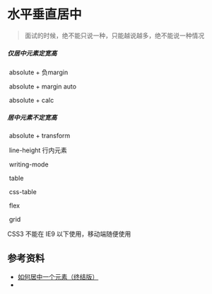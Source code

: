 # 水平垂直居中

> 面试的时候，绝不能只说一种，只能越说越多，绝不能说一种情况





##### 仅居中元素定宽高

​	absolute + 负margin

​	absolute + margin auto

​	absolute + calc

##### 居中元素不定宽高

​	absolute + transform

​	line-height	行内元素

​	writing-mode

​	table

​	css-table

​	flex

​	grid



CSS3 不能在 IE9 以下使用，移动端随便使用





## 参考资料

- [如何居中一个元素（终结版）](https://github.com/ljianshu/Blog/issues/29)
- 